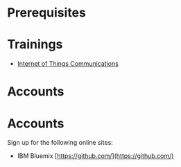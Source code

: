 # Prerequisites

# Trainings

- [Internet of Things Communications](https://theiotlearninginitiative.gitbooks.io/internetofthingscommunications/content/)

# Accounts

# Accounts

Sign up for the following online sites:

* IBM Bluemix [https://github.com/](https://github.com/)

